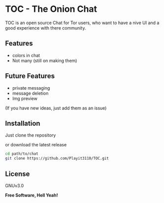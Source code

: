 # TOC - The Onion Chat

TOC is an open source Chat for Tor users, who want to have a nive UI and a good experience with there community.

## Features

- colors in chat
- Not many (still on making them)

## Future Features

- private messaging
- message deletion
- Img preview

(If you have new ideas, just add them as an issue)

## Installation

Just clone the repository

or download the latest release

```sh
cd path/to/chat
git clone https://github.com/Playit3110/TOC.git
```

## License

GNUv3.0

**Free Software, Hell Yeah!**
